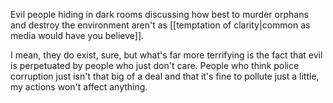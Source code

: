 Evil people hiding in dark rooms discussing how best to murder orphans and destroy the environment aren't as [[temptation of clarity|common as media would have you believe]].

I mean, they do exist, sure, but what's far more terrifying is the fact that evil is perpetuated by people who just don't care. People who think police corruption just isn't that big of a deal and that it's fine to pollute just a little, my actions won't affect anything.
